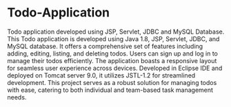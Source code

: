 # Todo-Application
Todo application developed using JSP, Servlet, JDBC and MySQL Database.
This Todo application is developed using Java 1.8, JSP, Servlet, JDBC, and MySQL database. It offers a comprehensive set of features including adding, editing, listing, and deleting todos. Users can sign up and log in to manage their todos efficiently. The application boasts a responsive layout for seamless user experience across devices. Developed in Eclipse IDE and deployed on Tomcat server 9.0, it utilizes JSTL-1.2 for streamlined development. This project serves as a robust solution for managing todos with ease, catering to both individual and team-based task management needs.
